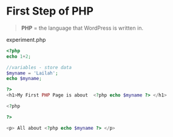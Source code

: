 # First Step of PHP

>  **PHP** = the language that WordPress is written in.


experiment.php

```php
<?php
echo 1+2;

//variables - store data
$myname = 'Lailah';
echo $myname;

?>
<h1>My First PHP Page is about  <?php echo $myname ?> </h1>

<?php

?>

<p> All about <?php echo $myname ?> </p>

```